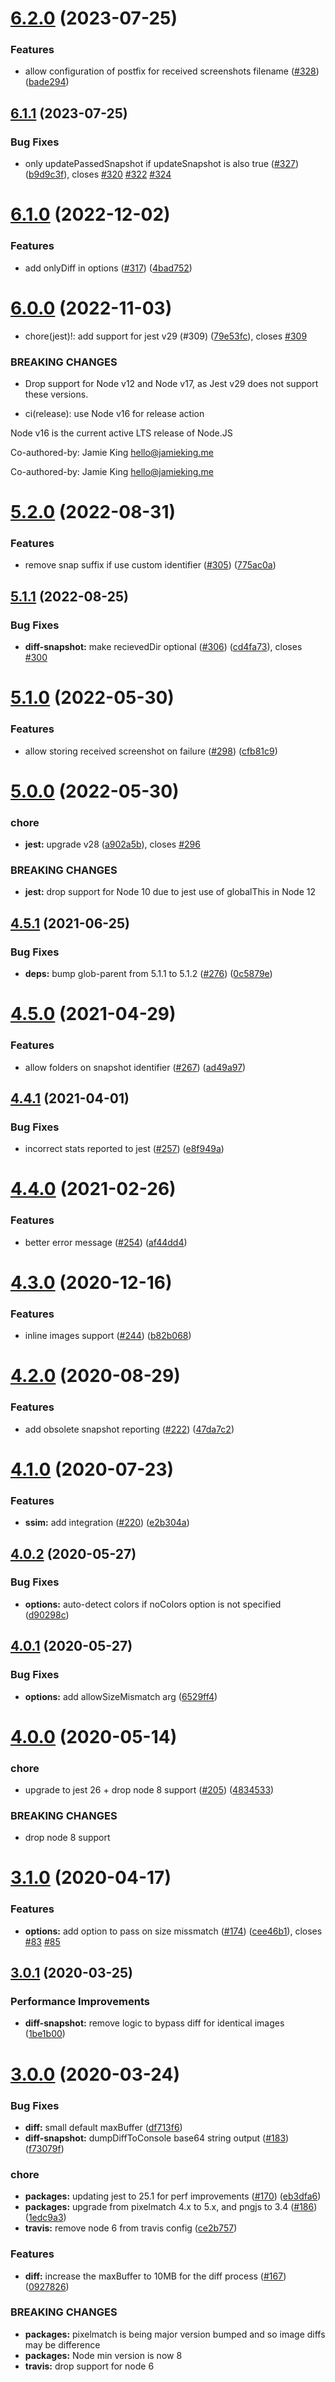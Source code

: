 # [6.2.0](https://github.com/americanexpress/jest-image-snapshot/compare/v6.1.1...v6.2.0) (2023-07-25)


### Features

* allow configuration of postfix for received screenshots filename ([#328](https://github.com/americanexpress/jest-image-snapshot/issues/328)) ([bade294](https://github.com/americanexpress/jest-image-snapshot/commit/bade294ec2843c62b1dbcbf894faffd3a5708b98))

## [6.1.1](https://github.com/americanexpress/jest-image-snapshot/compare/v6.1.0...v6.1.1) (2023-07-25)


### Bug Fixes

* only updatePassedSnapshot if updateSnapshot is also true ([#327](https://github.com/americanexpress/jest-image-snapshot/issues/327)) ([b9d9c3f](https://github.com/americanexpress/jest-image-snapshot/commit/b9d9c3f16ab0e10a3e1320d03efb52e81675d2aa)), closes [#320](https://github.com/americanexpress/jest-image-snapshot/issues/320) [#322](https://github.com/americanexpress/jest-image-snapshot/issues/322) [#324](https://github.com/americanexpress/jest-image-snapshot/issues/324)

# [6.1.0](https://github.com/americanexpress/jest-image-snapshot/compare/v6.0.0...v6.1.0) (2022-12-02)


### Features

* add onlyDiff in options ([#317](https://github.com/americanexpress/jest-image-snapshot/issues/317)) ([4bad752](https://github.com/americanexpress/jest-image-snapshot/commit/4bad752571bb567861ddfa2cc9073f33c4239352))

# [6.0.0](https://github.com/americanexpress/jest-image-snapshot/compare/v5.2.0...v6.0.0) (2022-11-03)


* chore(jest)!: add support for jest v29 (#309) ([79e53fc](https://github.com/americanexpress/jest-image-snapshot/commit/79e53fc010793f574cd9da783ced895af6987712)), closes [#309](https://github.com/americanexpress/jest-image-snapshot/issues/309)


### BREAKING CHANGES

* Drop support for Node v12 and Node v17,
                 as Jest v29 does not support these versions.

* ci(release): use Node v16 for release action

Node v16 is the current active LTS release of Node.JS

Co-authored-by: Jamie King <hello@jamieking.me>

Co-authored-by: Jamie King <hello@jamieking.me>

# [5.2.0](https://github.com/americanexpress/jest-image-snapshot/compare/v5.1.1...v5.2.0) (2022-08-31)


### Features

* remove snap suffix if use custom identifier ([#305](https://github.com/americanexpress/jest-image-snapshot/issues/305)) ([775ac0a](https://github.com/americanexpress/jest-image-snapshot/commit/775ac0a7dff33da9719b1dc36b9e382dc10a82a1))

## [5.1.1](https://github.com/americanexpress/jest-image-snapshot/compare/v5.1.0...v5.1.1) (2022-08-25)


### Bug Fixes

* **diff-snapshot:** make recievedDir optional ([#306](https://github.com/americanexpress/jest-image-snapshot/issues/306)) ([cd4fa73](https://github.com/americanexpress/jest-image-snapshot/commit/cd4fa734dd72f8e590e8b672c3081468a5842a20)), closes [#300](https://github.com/americanexpress/jest-image-snapshot/issues/300)

# [5.1.0](https://github.com/americanexpress/jest-image-snapshot/compare/v5.0.0...v5.1.0) (2022-05-30)


### Features

* allow storing received screenshot on failure ([#298](https://github.com/americanexpress/jest-image-snapshot/issues/298)) ([cfb81c9](https://github.com/americanexpress/jest-image-snapshot/commit/cfb81c99e1465420f007e180a59559c5d62d1c67))

# [5.0.0](https://github.com/americanexpress/jest-image-snapshot/compare/v4.5.1...v5.0.0) (2022-05-30)


### chore

* **jest:** upgrade v28 ([a902a5b](https://github.com/americanexpress/jest-image-snapshot/commit/a902a5baa87d0925b3ff241d7f592f6e1fc0c8fd)), closes [#296](https://github.com/americanexpress/jest-image-snapshot/issues/296)


### BREAKING CHANGES

* **jest:** drop support for Node 10 due
to jest use of globalThis in Node 12

## [4.5.1](https://github.com/americanexpress/jest-image-snapshot/compare/v4.5.0...v4.5.1) (2021-06-25)


### Bug Fixes

* **deps:** bump glob-parent from 5.1.1 to 5.1.2 ([#276](https://github.com/americanexpress/jest-image-snapshot/issues/276)) ([0c5879e](https://github.com/americanexpress/jest-image-snapshot/commit/0c5879ea2552682208e822d5d696c94121ed7125))

# [4.5.0](https://github.com/americanexpress/jest-image-snapshot/compare/v4.4.1...v4.5.0) (2021-04-29)


### Features

* allow folders on snapshot identifier ([#267](https://github.com/americanexpress/jest-image-snapshot/issues/267)) ([ad49a97](https://github.com/americanexpress/jest-image-snapshot/commit/ad49a975a425826245a3f72e4df262db09ce25ea))

## [4.4.1](https://github.com/americanexpress/jest-image-snapshot/compare/v4.4.0...v4.4.1) (2021-04-01)


### Bug Fixes

* incorrect stats reported to jest ([#257](https://github.com/americanexpress/jest-image-snapshot/issues/257)) ([e8f949a](https://github.com/americanexpress/jest-image-snapshot/commit/e8f949a845facf4e0fc47f6f63ab59f791d4148a))

# [4.4.0](https://github.com/americanexpress/jest-image-snapshot/compare/v4.3.0...v4.4.0) (2021-02-26)


### Features

* better error message ([#254](https://github.com/americanexpress/jest-image-snapshot/issues/254)) ([af44dd4](https://github.com/americanexpress/jest-image-snapshot/commit/af44dd49bf82caefb289b7780c97a1ba6bcc9e8d))

# [4.3.0](https://github.com/americanexpress/jest-image-snapshot/compare/v4.2.0...v4.3.0) (2020-12-16)


### Features

* inline images support ([#244](https://github.com/americanexpress/jest-image-snapshot/issues/244)) ([b82b068](https://github.com/americanexpress/jest-image-snapshot/commit/b82b068c6e001a2e098ac2fbde3abc55ffeb493b))

# [4.2.0](https://github.com/americanexpress/jest-image-snapshot/compare/v4.1.0...v4.2.0) (2020-08-29)


### Features

* add obsolete snapshot reporting ([#222](https://github.com/americanexpress/jest-image-snapshot/issues/222)) ([47da7c2](https://github.com/americanexpress/jest-image-snapshot/commit/47da7c23495037e869ee68154218e5d73e1e8cd5))

# [4.1.0](https://github.com/americanexpress/jest-image-snapshot/compare/v4.0.2...v4.1.0) (2020-07-23)


### Features

* **ssim:** add integration ([#220](https://github.com/americanexpress/jest-image-snapshot/issues/220)) ([e2b304a](https://github.com/americanexpress/jest-image-snapshot/commit/e2b304a6c6aaf7e1d12c2e088105181ee108b960))

## [4.0.2](https://github.com/americanexpress/jest-image-snapshot/compare/v4.0.1...v4.0.2) (2020-05-27)


### Bug Fixes

* **options:** auto-detect colors if noColors option is not specified ([d90298c](https://github.com/americanexpress/jest-image-snapshot/commit/d90298c3f102734107a7574ddf0516c19a349c66))

## [4.0.1](https://github.com/americanexpress/jest-image-snapshot/compare/v4.0.0...v4.0.1) (2020-05-27)


### Bug Fixes

* **options:** add allowSizeMismatch arg ([6529ff4](https://github.com/americanexpress/jest-image-snapshot/commit/6529ff4b2bd9a20abe33d4b68d9d793198931f18))

# [4.0.0](https://github.com/americanexpress/jest-image-snapshot/compare/v3.1.0...v4.0.0) (2020-05-14)


### chore

* upgrade to jest 26 + drop node 8 support ([#205](https://github.com/americanexpress/jest-image-snapshot/issues/205)) ([4834533](https://github.com/americanexpress/jest-image-snapshot/commit/4834533369dae1533c93ad883e3f66617d7d9c3f))


### BREAKING CHANGES

* drop node 8 support

# [3.1.0](https://github.com/americanexpress/jest-image-snapshot/compare/v3.0.1...v3.1.0) (2020-04-17)


### Features

* **options:** add option to pass on size missmatch ([#174](https://github.com/americanexpress/jest-image-snapshot/issues/174)) ([cee46b1](https://github.com/americanexpress/jest-image-snapshot/commit/cee46b1fc94f962c34900a8b655d22665cea2854)), closes [#83](https://github.com/americanexpress/jest-image-snapshot/issues/83) [#85](https://github.com/americanexpress/jest-image-snapshot/issues/85)

## [3.0.1](https://github.com/americanexpress/jest-image-snapshot/compare/v3.0.0...v3.0.1) (2020-03-25)


### Performance Improvements

* **diff-snapshot:** remove logic to bypass diff for identical images ([1be1b00](https://github.com/americanexpress/jest-image-snapshot/commit/1be1b006220b4144f98ad583c8cd6ff629aec7b3))

# [3.0.0](https://github.com/americanexpress/jest-image-snapshot/compare/v2.12.0...v3.0.0) (2020-03-24)


### Bug Fixes

* **diff:** small default maxBuffer ([df713f6](https://github.com/americanexpress/jest-image-snapshot/commit/df713f6afb7ec7130ec07e94d6a137a3ea62c5de))
* **diff-snapshot:** dumpDiffToConsole base64 string output ([#183](https://github.com/americanexpress/jest-image-snapshot/issues/183)) ([f73079f](https://github.com/americanexpress/jest-image-snapshot/commit/f73079f42f86696831ebe85d718e27d6f1d048c0))


### chore

* **packages:** updating jest to 25.1 for perf improvements ([#170](https://github.com/americanexpress/jest-image-snapshot/issues/170)) ([eb3dfa6](https://github.com/americanexpress/jest-image-snapshot/commit/eb3dfa605c0344ac4dc42cb7f9f76a5e4a732592))
* **packages:** upgrade from pixelmatch 4.x to 5.x, and pngjs to 3.4 ([#186](https://github.com/americanexpress/jest-image-snapshot/issues/186)) ([1edc9a3](https://github.com/americanexpress/jest-image-snapshot/commit/1edc9a31db2130b1eafb45738ebc81fa544d380f))
* **travis:** remove node 6 from travis config ([ce2b757](https://github.com/americanexpress/jest-image-snapshot/commit/ce2b757a6f337ac156e901a0f1e2851f94d0e7b2))


### Features

* **diff:** increase the maxBuffer to 10MB for the diff process ([#167](https://github.com/americanexpress/jest-image-snapshot/issues/167)) ([0927826](https://github.com/americanexpress/jest-image-snapshot/commit/0927826776e5fee04ea98cba5cd792aa5066e1fd))


### BREAKING CHANGES

* **packages:** pixelmatch is being major version bumped and so image diffs may be difference
* **packages:** Node min version is now 8
* **travis:** drop support for node 6
